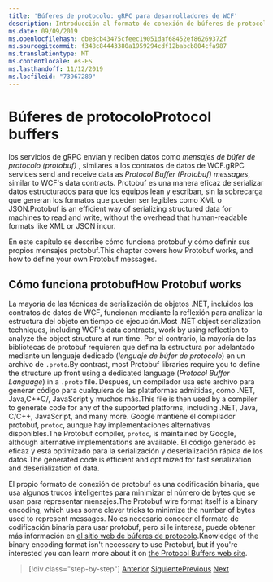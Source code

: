 ```yaml
---
title: 'Búferes de protocolo: gRPC para desarrolladores de WCF'
description: Introducción al formato de conexión de búferes de protocolo usado para las redes gRPCles.
ms.date: 09/09/2019
ms.openlocfilehash: dbe8cb43475cfeec19051daf68452ef86269372f
ms.sourcegitcommit: f348c84443380a1959294cdf12babcb804cfa987
ms.translationtype: MT
ms.contentlocale: es-ES
ms.lasthandoff: 11/12/2019
ms.locfileid: "73967289"
---
```

# <a name="protocol-buffers"></a><span data-ttu-id="40cf9-103">Búferes de protocolo</span><span class="sxs-lookup"><span data-stu-id="40cf9-103">Protocol buffers</span></span>

<span data-ttu-id="40cf9-104">los servicios de gRPC envían y reciben datos como *mensajes de búfer de protocolo (protobuf)* , similares a los contratos de datos de WCF.</span><span class="sxs-lookup"><span data-stu-id="40cf9-104">gRPC services send and receive data as *Protocol Buffer (Protobuf) messages*, similar to WCF's data contracts.</span></span> <span data-ttu-id="40cf9-105">Protobuf es una manera eficaz de serializar datos estructurados para que los equipos lean y escriban, sin la sobrecarga que generan los formatos que pueden ser legibles como XML o JSON.</span><span class="sxs-lookup"><span data-stu-id="40cf9-105">Protobuf is an efficient way of serializing structured data for machines to read and write, without the overhead that human-readable formats like XML or JSON incur.</span></span>

<span data-ttu-id="40cf9-106">En este capítulo se describe cómo funciona protobuf y cómo definir sus propios mensajes protobuf.</span><span class="sxs-lookup"><span data-stu-id="40cf9-106">This chapter covers how Protobuf works, and how to define your own Protobuf messages.</span></span>

## <a name="how-protobuf-works"></a><span data-ttu-id="40cf9-107">Cómo funciona protobuf</span><span class="sxs-lookup"><span data-stu-id="40cf9-107">How Protobuf works</span></span>

<span data-ttu-id="40cf9-108">La mayoría de las técnicas de serialización de objetos .NET, incluidos los contratos de datos de WCF, funcionan mediante la reflexión para analizar la estructura del objeto en tiempo de ejecución.</span><span class="sxs-lookup"><span data-stu-id="40cf9-108">Most .NET object serialization techniques, including WCF's data contracts, work by using reflection to analyze the object structure at run time.</span></span> <span data-ttu-id="40cf9-109">Por el contrario, la mayoría de las bibliotecas de protobuf requieren que defina la estructura por adelantado mediante un lenguaje dedicado (*lenguaje de búfer de protocolo*) en un archivo de `.proto`.</span><span class="sxs-lookup"><span data-stu-id="40cf9-109">By contrast, most Protobuf libraries require you to define the structure up front using a dedicated language (*Protocol Buffer Language*) in a `.proto` file.</span></span> <span data-ttu-id="40cf9-110">Después, un compilador usa este archivo para generar código para cualquiera de las plataformas admitidas, como .NET, Java,C++C/, JavaScript y muchos más.</span><span class="sxs-lookup"><span data-stu-id="40cf9-110">This file is then used by a compiler to generate code for any of the supported platforms, including .NET, Java, C/C++, JavaScript, and many more.</span></span> <span data-ttu-id="40cf9-111">Google mantiene el compilador protobuf, `protoc`, aunque hay implementaciones alternativas disponibles.</span><span class="sxs-lookup"><span data-stu-id="40cf9-111">The Protobuf compiler, `protoc`, is maintained by Google, although alternative implementations are available.</span></span> <span data-ttu-id="40cf9-112">El código generado es eficaz y está optimizado para la serialización y deserialización rápida de los datos.</span><span class="sxs-lookup"><span data-stu-id="40cf9-112">The generated code is efficient and optimized for fast serialization and deserialization of data.</span></span>

<span data-ttu-id="40cf9-113">El propio formato de conexión de protobuf es una codificación binaria, que usa algunos trucos inteligentes para minimizar el número de bytes que se usan para representar mensajes.</span><span class="sxs-lookup"><span data-stu-id="40cf9-113">The Protobuf wire format itself is a binary encoding, which uses some clever tricks to minimize the number of bytes used to represent messages.</span></span> <span data-ttu-id="40cf9-114">No es necesario conocer el formato de codificación binaria para usar protobuf, pero si le interesa, puede obtener más información en [el sitio web de búferes de protocolo](https://developers.google.com/protocol-buffers/docs/encoding).</span><span class="sxs-lookup"><span data-stu-id="40cf9-114">Knowledge of the binary encoding format isn't necessary to use Protobuf, but if you're interested you can learn more about it on [the Protocol Buffers web site](https://developers.google.com/protocol-buffers/docs/encoding).</span></span>

>[!div class="step-by-step"]
><span data-ttu-id="40cf9-115">[Anterior](why-grpc.md)
>[Siguiente](protobuf-messages.md)</span><span class="sxs-lookup"><span data-stu-id="40cf9-115">[Previous](why-grpc.md)
[Next](protobuf-messages.md)</span></span>
